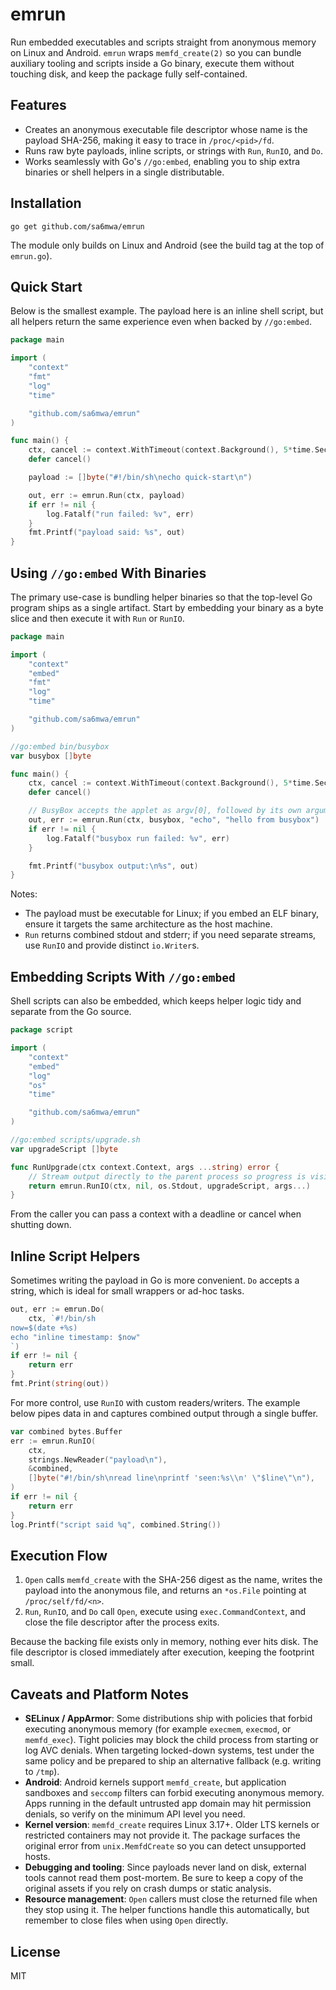 # emrun

Run embedded executables and scripts straight from anonymous memory on Linux and
Android. `emrun` wraps `memfd_create(2)` so you can bundle auxiliary tooling and
scripts inside a Go binary, execute them without touching disk, and keep the
package fully self-contained.

## Features
- Creates an anonymous executable file descriptor whose name is the payload
  SHA-256, making it easy to trace in `/proc/<pid>/fd`.
- Runs raw byte payloads, inline scripts, or strings with `Run`, `RunIO`, and `Do`.
- Works seamlessly with Go's `//go:embed`, enabling you to ship extra binaries or
  shell helpers in a single distributable.

## Installation
```
go get github.com/sa6mwa/emrun
```

The module only builds on Linux and Android (see the build tag at the top of
`emrun.go`).

## Quick Start
Below is the smallest example. The payload here is an inline shell script, but
all helpers return the same experience even when backed by `//go:embed`.

```go
package main

import (
    "context"
    "fmt"
    "log"
    "time"

    "github.com/sa6mwa/emrun"
)

func main() {
    ctx, cancel := context.WithTimeout(context.Background(), 5*time.Second)
    defer cancel()

    payload := []byte("#!/bin/sh\necho quick-start\n")

    out, err := emrun.Run(ctx, payload)
    if err != nil {
        log.Fatalf("run failed: %v", err)
    }
    fmt.Printf("payload said: %s", out)
}
```

## Using `//go:embed` With Binaries
The primary use-case is bundling helper binaries so that the top-level Go
program ships as a single artifact. Start by embedding your binary as a byte
slice and then execute it with `Run` or `RunIO`.

```go
package main

import (
    "context"
    "embed"
    "fmt"
    "log"
    "time"

    "github.com/sa6mwa/emrun"
)

//go:embed bin/busybox
var busybox []byte

func main() {
    ctx, cancel := context.WithTimeout(context.Background(), 5*time.Second)
    defer cancel()

    // BusyBox accepts the applet as argv[0], followed by its own arguments.
    out, err := emrun.Run(ctx, busybox, "echo", "hello from busybox")
    if err != nil {
        log.Fatalf("busybox run failed: %v", err)
    }

    fmt.Printf("busybox output:\n%s", out)
}
```

Notes:
- The payload must be executable for Linux; if you embed an ELF binary, ensure
  it targets the same architecture as the host machine.
- `Run` returns combined stdout and stderr; if you need separate streams, use
  `RunIO` and provide distinct `io.Writer`s.

## Embedding Scripts With `//go:embed`
Shell scripts can also be embedded, which keeps helper logic tidy and separate
from the Go source.

```go
package script

import (
    "context"
    "embed"
    "log"
    "os"
    "time"

    "github.com/sa6mwa/emrun"
)

//go:embed scripts/upgrade.sh
var upgradeScript []byte

func RunUpgrade(ctx context.Context, args ...string) error {
    // Stream output directly to the parent process so progress is visible.
    return emrun.RunIO(ctx, nil, os.Stdout, upgradeScript, args...)
}
```

From the caller you can pass a context with a deadline or cancel when shutting
down.

## Inline Script Helpers
Sometimes writing the payload in Go is more convenient. `Do` accepts a string,
which is ideal for small wrappers or ad-hoc tasks.

```go
out, err := emrun.Do(
    ctx, `#!/bin/sh
now=$(date +%s)
echo "inline timestamp: $now"
`)
if err != nil {
    return err
}
fmt.Print(string(out))
```

For more control, use `RunIO` with custom readers/writers. The example below
pipes data in and captures combined output through a single buffer.

```go
var combined bytes.Buffer
err := emrun.RunIO(
    ctx,
    strings.NewReader("payload\n"),
    &combined,
    []byte("#!/bin/sh\nread line\nprintf 'seen:%s\\n' \"$line\"\n"),
)
if err != nil {
    return err
}
log.Printf("script said %q", combined.String())
```

## Execution Flow
1. `Open` calls `memfd_create` with the SHA-256 digest as the name, writes the
   payload into the anonymous file, and returns an `*os.File` pointing at
   `/proc/self/fd/<n>`.
2. `Run`, `RunIO`, and `Do` call `Open`, execute using `exec.CommandContext`,
   and close the file descriptor after the process exits.

Because the backing file exists only in memory, nothing ever hits disk. The file
descriptor is closed immediately after execution, keeping the footprint small.

## Caveats and Platform Notes
- **SELinux / AppArmor**: Some distributions ship with policies that forbid
  executing anonymous memory (for example `execmem`, `execmod`, or
  `memfd_exec`). Tight policies may block the child process from starting or log
  AVC denials. When targeting locked-down systems, test under the same policy
  and be prepared to ship an alternative fallback (e.g. writing to `/tmp`).
- **Android**: Android kernels support `memfd_create`, but application sandboxes
  and `seccomp` filters can forbid executing anonymous memory. Apps running in
  the default untrusted app domain may hit permission denials, so verify on the
  minimum API level you need.
- **Kernel version**: `memfd_create` requires Linux 3.17+. Older LTS kernels or
  restricted containers may not provide it. The package surfaces the original
  error from `unix.MemfdCreate` so you can detect unsupported hosts.
- **Debugging and tooling**: Since payloads never land on disk, external tools
  cannot read them post-mortem. Be sure to keep a copy of the original assets if
  you rely on crash dumps or static analysis.
- **Resource management**: `Open` callers must close the returned file when they
  stop using it. The helper functions handle this automatically, but remember to
  close files when using `Open` directly.

## License
MIT
